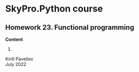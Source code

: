 # SkyPro.Python course
## Homework 23. Functional programming

**Content**

1.

Kirill Paveliev\
July 2022